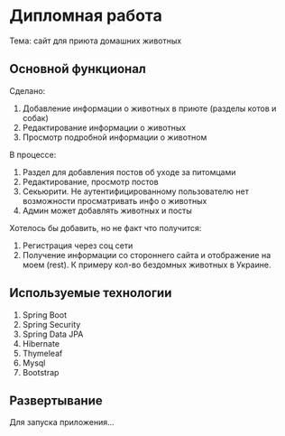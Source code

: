 # Дипломная работа
Тема: сайт для приюта домашних животных

## Основной функционал
Сделано:

1. Добавление информации о животных в приюте (разделы котов и собак)
2. Редактирование информации о животных
3. Просмотр подробной информации о животном

В процессе:

1. Раздел для добавления постов об уходе за питомцами
2. Редактирование, просмотр постов
3. Секьюрити. Не аутентифицированному пользователю нет возможности просматривать инфо о животных
4. Админ может добавлять животных и посты

Хотелось бы добавить, но не факт что получится:

1. Регистрация через соц сети
2. Получение информации со стороннего сайта и отображение на моем (rest). К примеру кол-во бездомных животных в Украине.

## Используемые технологии

1. Spring Boot
2. Spring Security
3. Spring Data JPA
4. Hibernate
5. Thymeleaf
6. Mysql
7. Bootstrap

## Развертывание

Для запуска приложения...
